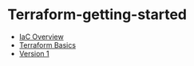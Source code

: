 # Terraform-getting-started
- [IaC Overview](Getting-Started.md)
- [Terraform Basics](TerraformBasics.md)
- [Version 1](code/v1_Bare_Bones_HardCoded_Setup/README.md)
   
